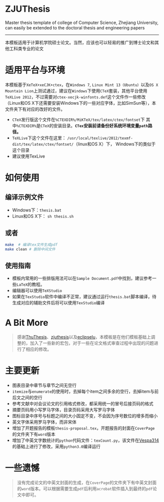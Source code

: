 # ZJUThesis
Master thesis template of college of Computer Science, Zhejiang University, can easily be extended to the doctoral thesis and engineering papers

-----

本模板适用于计算机学院硕士论文。当然，应该也可以轻易的推广到博士论文和其他工科类专业的论文

# 适用平台与环境
本模板基于`XeTeX+xeCJK+ctex`，在`Windows 7`, `Linux Mint 13（Ubuntu）`以及`OS X Mountain Lion`上测试通过，建议在`Windows`下使用`CTeX`套装，其他平台使用`TeXLive 2012`，不过需要对`ctex-xecjk-winfonts.def`这个文件作一些修改（Linux和OS X下还需要安装Windows下的一些对应字体，比如SimSun等），本文件夹下有对应的改好的文件。

- `CTeX`发行版这个文件在`%CTEXDIR%/MiKTeX/tex/latex/ctex/fontset`下 
   其中`%CTEXDIR%`是`CTeX`的安装目录。**`CTex`安装前请备份好系统环境变量`path`路径。**
- `TeXLive`下这个文件在这里：
	`/usr/local/texlive/2012/texmf-dist/tex/latex/ctex/fontset/`（linux和OS X）下，
   Windows下的类似于这个目录
- 建议使用TexLive

# 如何使用
## 编译示例文件
- Windows下：`thesis.bat`
- Linux和OS X下： `sh thesis.sh`

## 或者
```bash
make  # 编译tex文件生成pdf
make clean # 删除中间文件
```

## 使用指南
- 模板内常用的一些排版用法可以在`Sample Document.pdf`中找到，建议参考一些`LaTeX`的教程。
- 编辑器可以使用`TeXStudio`
- 如果在`TexStudio`软件中编译不正常，建议通过运行`thesis.bat`脚本编译，待生成对应的辅助文件后将可以使用`TexStudio`编译

# A Bit More
> 感谢[ThuThesis](https://github.com/xueruini/thuthesis/  "ThuThesis")、[zjuthesis](http://code.google.com/p/zjuthesistex/  "zjuthesis")以及[eclipselu](https://github.com/eclipselu/zjuthesis-mphil)，本模板是在他们模板基础上调整的，加入了一些新的宏包，对于一些在论文格式审查过程中出现的问题进行了相应的修改。

# 主要更新
- 图表目录中章节与章节之间无空行
- `itemize`与`enumerate`的使用时，去掉每个item之间多余的空行，去掉item与前后文之间的空行
- 参考文献中对会议论文的引用格式修改，都采用统一的冒号后接页码的格式
- 摘要页码用小写罗马字体，目录页码采用大写罗马字体
- 图标目录中序号与标题之间的大小固定不变，不会因为序号数位的增多而缩小
- 英文字体采用罗马字体，而非宋体
- 增加了开题报告的模板`thesis-proposal.tex`，开题报告的封面在`CoverPage`的文件夹下有`word`版本
- 增加了中英文字数统计的`python`代码文件：`texCount.py`，该文件在[Vespa314](https://github.com/Vespa314/ZJUthesis)的基础上进行了修改，采用`python3.0`编译运行

# 一些遗憾
> 没有完成论文的中英文封面的生成，在`CoverPage`的文件夹下有中英文封面的`word`版本。可以根据需要生成`pdf`后利用`acrobat`软件插入到最终的`pdf`论文中即可。

